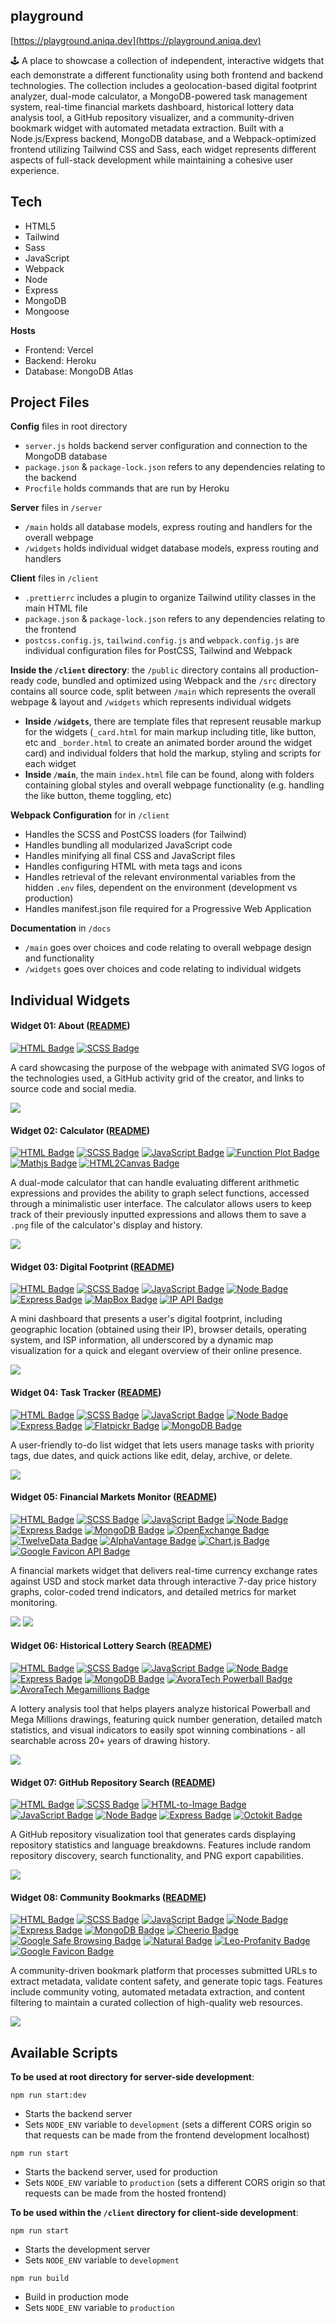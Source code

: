 ## playground

[https://playground.aniqa.dev](https://playground.aniqa.dev)

🕹️ A place to showcase a collection of independent, interactive widgets that each demonstrate a different functionality using both frontend and backend technologies. The collection includes a geolocation-based digital footprint analyzer, dual-mode calculator, a MongoDB-powered task management system, real-time financial markets dashboard, historical lottery data analysis tool, a GitHub repository visualizer, and a community-driven bookmark widget with automated metadata extraction. Built with a Node.js/Express backend, MongoDB database, and a Webpack-optimized frontend utilizing Tailwind CSS and Sass, each widget represents different aspects of full-stack development while maintaining a cohesive user experience.

## Tech

- HTML5
- Tailwind
- Sass
- JavaScript
- Webpack
- Node
- Express
- MongoDB
- Mongoose

**Hosts**

- Frontend: Vercel
- Backend: Heroku
- Database: MongoDB Atlas

## Project Files

**Config** files in root directory

- `server.js` holds backend server configuration and connection to the MongoDB database
- `package.json` & `package-lock.json` refers to any dependencies relating to the backend
- `Procfile` holds commands that are run by Heroku

**Server** files in `/server`

- `/main` holds all database models, express routing and handlers for the overall webpage
- `/widgets` holds individual widget database models, express routing and handlers

**Client** files in `/client`

- `.prettierrc` includes a plugin to organize Tailwind utility classes in the main HTML file
- `package.json` & `package-lock.json` refers to any dependencies relating to the frontend
- `postcss.config.js`, `tailwind.config.js` and `webpack.config.js` are individual configuration files for PostCSS, Tailwind and Webpack

**Inside the `/client` directory**: the `/public` directory contains all production-ready code, bundled and optimized using Webpack and the `/src` directory contains all source code, split between `/main` which represents the overall webpage & layout and `/widgets` which represents individual widgets

- **Inside `/widgets`**, there are template files that represent reusable markup for the widgets (`_card.html` for main markup including title, like button, etc and `_border.html` to create an animated border around the widget card) and individual folders that hold the markup, styling and scripts for each widget
- **Inside `/main`**, the main `index.html` file can be found, along with folders containing global styles and overall webpage functionality (e.g. handling the like button, theme toggling, etc)

**Webpack Configuration** for in `/client`

- Handles the SCSS and PostCSS loaders (for Tailwind)
- Handles bundling all modularized JavaScript code
- Handles minifying all final CSS and JavaScript files
- Handles configuring HTML with meta tags and icons
- Handles retrieval of the relevant environmental variables from the hidden `.env` files, dependent on the environment (development vs production)
- Handles manifest.json file required for a Progressive Web Application

**Documentation** in `/docs`

- `/main` goes over choices and code relating to overall webpage design and functionality
- `/widgets` goes over choices and code relating to individual widgets

## Individual Widgets

#### Widget 01: About ([README](https://github.com/aniqatc/playground/blob/main/docs/widgets/01-about.md))

[![HTML Badge](https://img.shields.io/badge/HTML-0A0A0A)](https://github.com/aniqatc/playground)
[![SCSS Badge](https://img.shields.io/badge/SCSS-0A0A0A)](https://github.com/aniqatc/playground)

A card showcasing the purpose of the webpage with animated SVG logos of the technologies used, a GitHub activity grid of the creator, and links to source code and social media.

<a href="https://playground.aniqa.dev/"><img src="/docs/screenshots/widget-01_v1.png"></a>

#### Widget 02: Calculator ([README](https://github.com/aniqatc/playground/blob/main/docs/widgets/02-calculator.md))

[![HTML Badge](https://img.shields.io/badge/HTML-B81717)](https://github.com/aniqatc/playground)
[![SCSS Badge](https://img.shields.io/badge/SCSS-B81717)](https://github.com/aniqatc/playground)
[![JavaScript Badge](https://img.shields.io/badge/JavaScript-B81717)](https://github.com/aniqatc/playground)
[![Function Plot Badge](https://img.shields.io/badge/FunctionPlot-B81717)](https://github.com/mauriciopoppe/function-plot)
[![Mathjs Badge](https://img.shields.io/badge/Mathjs-B81717)](https://github.com/niklasvh/html2canvas)
[![HTML2Canvas Badge](https://img.shields.io/badge/HTML2Canvas-B81717)](https://github.com/niklasvh/html2canvas)

A dual-mode calculator that can handle evaluating different arithmetic expressions and provides the ability to graph select functions, accessed through a minimalistic user interface. The calculator allows users to keep track of their previously inputted expressions and allows them to save a `.png` file of the calculator's display and history.

<a href="https://playground.aniqa.dev/"><img src="/docs/screenshots/widget-02_v2.png"></a>

#### Widget 03: Digital Footprint ([README](https://github.com/aniqatc/playground/blob/main/docs/widgets/03-digital-footprint.md))

[![HTML Badge](https://img.shields.io/badge/HTML-D27334)](https://github.com/aniqatc/playground)
[![SCSS Badge](https://img.shields.io/badge/SCSS-D27334)](https://github.com/aniqatc/playground)
[![JavaScript Badge](https://img.shields.io/badge/JavaScript-D27334)](https://github.com/aniqatc/playground)
[![Node Badge](https://img.shields.io/badge/Node-D27334)](https://github.com/aniqatc/playground)
[![Express Badge](https://img.shields.io/badge/Express-D27334)](https://github.com/aniqatc/playground)
[![MapBox Badge](https://img.shields.io/badge/MapBox-D27334)](https://www.mapbox.com/)
[![IP API Badge](https://img.shields.io/badge/IP%20API-D27334)](https://ip-api.com/)

A mini dashboard that presents a user's digital footprint, including geographic location (obtained using their IP), browser details, operating system, and ISP information, all underscored by a dynamic map visualization for a quick and elegant overview of their online presence.

<a href="https://playground.aniqa.dev/"><img src="/docs/screenshots/widget-03_v1.png"></a>

#### Widget 04: Task Tracker ([README](https://github.com/aniqatc/playground/blob/main/docs/widgets/04-todo-list.md))

[![HTML Badge](https://img.shields.io/badge/HTML-F4BA52)](https://github.com/aniqatc/playground)
[![SCSS Badge](https://img.shields.io/badge/SCSS-F4BA52)](https://github.com/aniqatc/playground)
[![JavaScript Badge](https://img.shields.io/badge/JavaScript-F4BA52)](https://github.com/aniqatc/playground)
[![Node Badge](https://img.shields.io/badge/Node-F4BA52)](https://github.com/aniqatc/playground)
[![Express Badge](https://img.shields.io/badge/Express-F4BA52)](https://github.com/aniqatc/playground)
[![Flatpickr Badge](https://img.shields.io/badge/Flatpickr-F4BA52)](https://github.com/aniqatc/playground)
[![MongoDB Badge](https://img.shields.io/badge/MongoDB-F4BA52)](https://github.com/aniqatc/playground)

A user-friendly to-do list widget that lets users manage tasks with priority tags, due dates, and quick actions like edit, delay, archive, or delete.

<a href="https://playground.aniqa.dev/"><img src="/docs/screenshots/widget-04_v1.png"></a>

#### Widget 05: Financial Markets Monitor ([README](https://github.com/aniqatc/playground/blob/main/docs/widgets/05-fin-market.md))

[![HTML Badge](https://img.shields.io/badge/HTML-4eb247)](https://github.com/aniqatc/playground)
[![SCSS Badge](https://img.shields.io/badge/SCSS-4eb247)](https://github.com/aniqatc/playground)
[![JavaScript Badge](https://img.shields.io/badge/JavaScript-4eb247)](https://github.com/aniqatc/playground)
[![Node Badge](https://img.shields.io/badge/Node-4eb247)](https://github.com/aniqatc/playground)
[![Express Badge](https://img.shields.io/badge/Express-4eb247)](https://github.com/aniqatc/playground)
[![MongoDB Badge](https://img.shields.io/badge/MongoDB-4eb247)](https://github.com/aniqatc/playground)
[![OpenExchange Badge](https://img.shields.io/badge/OpenExchange%20API-4eb247)](https://github.com/aniqatc/playground)
[![TwelveData Badge](https://img.shields.io/badge/TwelveData%20API-4eb247)](https://github.com/aniqatc/playground)
[![AlphaVantage Badge](https://img.shields.io/badge/Alpha%20Vantage%20API-4eb247)](https://github.com/aniqatc/playground)
[![Chart.js Badge](https://img.shields.io/badge/Chartjs-4eb247)](https://github.com/aniqatc/playground)
[![Google Favicon API Badge](https://img.shields.io/badge/Google%20Favicon%20API-4eb247)](https://github.com/aniqatc/playground)

A financial markets widget that delivers real-time currency exchange rates against USD and stock market data through interactive 7-day price history graphs, color-coded trend indicators, and detailed metrics for market monitoring.

<a href="https://playground.aniqa.dev/"><img src="/docs/screenshots/widget-05_v1-1.png"></a>
<a href="https://playground.aniqa.dev/"><img src="/docs/screenshots/widget-05_v1-2.png"></a>

#### Widget 06: Historical Lottery Search ([README](https://github.com/aniqatc/playground/blob/main/docs/widgets/06-lottery.md))

[![HTML Badge](https://img.shields.io/badge/HTML-38C4DC)](https://github.com/aniqatc/playground)
[![SCSS Badge](https://img.shields.io/badge/SCSS-38C4DC)](https://github.com/aniqatc/playground)
[![JavaScript Badge](https://img.shields.io/badge/JavaScript-38C4DC)](https://github.com/aniqatc/playground)
[![Node Badge](https://img.shields.io/badge/Node-38C4DC)](https://github.com/aniqatc/playground)
[![Express Badge](https://img.shields.io/badge/Express-38C4DC)](https://github.com/aniqatc/playground)
[![MongoDB Badge](https://img.shields.io/badge/MongoDB-38C4DC)](https://github.com/aniqatc/playground)
[![AvoraTech Powerball Badge](https://img.shields.io/badge/AvoraTech%20Powerball%20API-38C4DC)](https://github.com/aniqatc/playground)
[![AvoraTech Megamillions Badge](https://img.shields.io/badge/AvoraTech%20Megamillions%20API-38C4DC)](https://github.com/aniqatc/playground)

A lottery analysis tool that helps players analyze historical Powerball and Mega Millions drawings, featuring quick number generation, detailed match statistics, and visual indicators to easily spot winning combinations - all searchable across 20+ years of drawing history.

<a href="https://playground.aniqa.dev/"><img src="/docs/screenshots/widget-06_v1.png"></a>

#### Widget 07: GitHub Repository Search ([README](https://github.com/aniqatc/playground/blob/main/docs/widgets/07-gh-card.md))

[![HTML Badge](https://img.shields.io/badge/HTML-6366F1)](https://github.com/aniqatc/playground)
[![SCSS Badge](https://img.shields.io/badge/SCSS-6366F1)](https://github.com/aniqatc/playground)
[![HTML-to-Image Badge](https://img.shields.io/badge/html2image-6366F1)](https://github.com/aniqatc/playground)
[![JavaScript Badge](https://img.shields.io/badge/JavaScript-6366F1)](https://github.com/aniqatc/playground)
[![Node Badge](https://img.shields.io/badge/Node-6366F1)](https://github.com/aniqatc/playground)
[![Express Badge](https://img.shields.io/badge/Express-6366F1)](https://github.com/aniqatc/playground)
[![Octokit Badge](https://img.shields.io/badge/Octokit-6366F1)](https://github.com/aniqatc/playground)

A GitHub repository visualization tool that generates cards displaying repository statistics and language breakdowns. Features include random repository discovery, search functionality, and PNG export capabilities.

<a href="https://playground.aniqa.dev/"><img src="/docs/screenshots/widget-07_v1.png"></a>

#### Widget 08: Community Bookmarks ([README](https://github.com/aniqatc/playground/blob/main/docs/widgets/08-bookmarks.md))

[![HTML Badge](https://img.shields.io/badge/HTML-602CA2)](https://github.com/aniqatc/playground)
[![SCSS Badge](https://img.shields.io/badge/SCSS-602CA2)](https://github.com/aniqatc/playground)
[![JavaScript Badge](https://img.shields.io/badge/JavaScript-602CA2)](https://github.com/aniqatc/playground)
[![Node Badge](https://img.shields.io/badge/Node-602CA2)](https://github.com/aniqatc/playground)
[![Express Badge](https://img.shields.io/badge/Express-602CA2)](https://github.com/aniqatc/playground)
[![MongoDB Badge](https://img.shields.io/badge/MongoDB-602CA2)](https://github.com/aniqatc/playground)
[![Cheerio Badge](https://img.shields.io/badge/Cheerio-602CA2)](https://github.com/aniqatc/playground)
[![Google Safe Browsing Badge](https://img.shields.io/badge/Google%20Safe%20Browsing-602CA2)](https://github.com/aniqatc/playground)
[![Natural Badge](https://img.shields.io/badge/Natural-602CA2)](https://github.com/aniqatc/playground)
[![Leo-Profanity Badge](https://img.shields.io/badge/Leo%20Profanity-602CA2)](https://github.com/aniqatc/playground)
[![Google Favicon Badge](https://img.shields.io/badge/MongoDB-602CA2)](https://github.com/aniqatc/playground)

A community-driven bookmark platform that processes submitted URLs to extract metadata, validate content safety, and generate topic tags. Features include community voting, automated metadata extraction, and content filtering to maintain a curated collection of high-quality web resources.

<a href="https://playground.aniqa.dev/"><img src="/docs/screenshots/widget-08_v1.png"></a>

## Available Scripts

**To be used at root directory for server-side development**:

```
npm run start:dev
```

- Starts the backend server
- Sets `NODE_ENV` variable to `development` (sets a different CORS origin so that requests can be made from the frontend development localhost)

```
npm run start
```

- Starts the backend server, used for production
- Sets `NODE_ENV` variable to `production` (sets a different CORS origin so that requests can be made from the hosted frontend)

**To be used within the `/client` directory for client-side development**:

```
npm run start
```

- Starts the development server
- Sets `NODE_ENV` variable to `development`

```
npm run build
```

- Build in production mode
- Sets `NODE_ENV` variable to `production`
